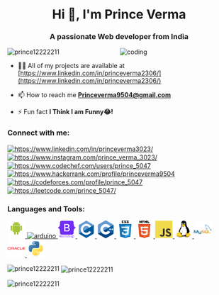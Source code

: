 
<h1 align="center">Hi 👋, I'm Prince Verma</h1>
<h3 align="center">A passionate Web developer from India</h3>
<img align="right" alt="coding"width="250"src="https://user-images.githubusercontent.com/69011963/137184767-79a13ec7-1bb3-4341-a6da-3a149c9c159a.gif">

<p align="left"> <img src="https://komarev.com/ghpvc/?username=prince12222211&label=Profile%20views&color=0e75b6&style=flat" alt="prince12222211" /> </p>

- 👨‍💻 All of my projects are available at [https://www.linkedin.com/in/princeverma2306/](https://www.linkedin.com/in/princeverma2306/)

- 📫 How to reach me **Princeverma9504@gmail.com**

- ⚡ Fun fact **I Think I am Funny😂!**

<h3 align="left">Connect with me:</h3>
<p align="left">
  
<a href="https://linkedin.com/in/https://www.linkedin.com/in/https://www.linkedin.com/in/princeverma3023/" target="blank"><img align="center" src="https://raw.githubusercontent.com/rahuldkjain/github-profile-readme-generator/master/src/images/icons/Social/linked-in-alt.svg" alt="https://www.linkedin.com/in/princeverma3023/" height="30" width="40" /></a>
<a href="https://instagram.com/https://www.instagram.com/https://www.instagram.com/prince_verma_3023/" target="blank"><img align="center" src="https://raw.githubusercontent.com/rahuldkjain/github-profile-readme-generator/master/src/images/icons/Social/instagram.svg" alt="https://www.instagram.com/prince_verma_3023/" height="30" width="40" /></a>
<a href="https://www.codechef.com/users/https://www.codechef.com/users/prince_5047" target="blank"><img align="center" src="https://cdn.jsdelivr.net/npm/simple-icons@3.1.0/icons/codechef.svg" alt="https://www.codechef.com/users/prince_5047" height="30" width="40" /></a>
<a href="https://www.hackerrank.com/https://www.hackerrank.com/profile/princeverma9504" target="blank"><img align="center" src="https://raw.githubusercontent.com/rahuldkjain/github-profile-readme-generator/master/src/images/icons/Social/hackerrank.svg" alt="https://www.hackerrank.com/profile/princeverma9504" height="30" width="40" /></a>
<a href="https://codeforces.com/profile/https://codeforces.com/profile/prince_5047" target="blank"><img align="center" src="https://raw.githubusercontent.com/rahuldkjain/github-profile-readme-generator/master/src/images/icons/Social/codeforces.svg" alt="https://codeforces.com/profile/prince_5047" height="30" width="40" /></a>
<a href="https://www.leetcode.com/https://leetcode.com/prince_5047/" target="blank"><img align="center" src="https://raw.githubusercontent.com/rahuldkjain/github-profile-readme-generator/master/src/images/icons/Social/leet-code.svg" alt="https://leetcode.com/prince_5047/" height="30" width="40" /></a>
</p>

<h3 align="left">Languages and Tools:</h3>
<p align="left"> <a href="https://developer.android.com" target="_blank" rel="noreferrer"> <img src="https://raw.githubusercontent.com/devicons/devicon/master/icons/android/android-original-wordmark.svg" alt="android" width="40" height="40"/> </a> <a href="https://www.arduino.cc/" target="_blank" rel="noreferrer"> <img src="https://cdn.worldvectorlogo.com/logos/arduino-1.svg" alt="arduino" width="40" height="40"/> </a> <a href="https://getbootstrap.com" target="_blank" rel="noreferrer"> <img src="https://raw.githubusercontent.com/devicons/devicon/master/icons/bootstrap/bootstrap-plain-wordmark.svg" alt="bootstrap" width="40" height="40"/> </a> <a href="https://www.cprogramming.com/" target="_blank" rel="noreferrer"> <img src="https://raw.githubusercontent.com/devicons/devicon/master/icons/c/c-original.svg" alt="c" width="40" height="40"/> </a> <a href="https://www.w3schools.com/cpp/" target="_blank" rel="noreferrer"> <img src="https://raw.githubusercontent.com/devicons/devicon/master/icons/cplusplus/cplusplus-original.svg" alt="cplusplus" width="40" height="40"/> </a> <a href="https://www.w3schools.com/css/" target="_blank" rel="noreferrer"> <img src="https://raw.githubusercontent.com/devicons/devicon/master/icons/css3/css3-original-wordmark.svg" alt="css3" width="40" height="40"/> </a> <a href="https://www.w3.org/html/" target="_blank" rel="noreferrer"> <img src="https://raw.githubusercontent.com/devicons/devicon/master/icons/html5/html5-original-wordmark.svg" alt="html5" width="40" height="40"/> </a> <a href="https://developer.mozilla.org/en-US/docs/Web/JavaScript" target="_blank" rel="noreferrer"> <img src="https://raw.githubusercontent.com/devicons/devicon/master/icons/javascript/javascript-original.svg" alt="javascript" width="40" height="40"/> </a> <a href="https://www.linux.org/" target="_blank" rel="noreferrer"> <img src="https://raw.githubusercontent.com/devicons/devicon/master/icons/linux/linux-original.svg" alt="linux" width="40" height="40"/> </a> <a href="https://www.mysql.com/" target="_blank" rel="noreferrer"> <img src="https://raw.githubusercontent.com/devicons/devicon/master/icons/mysql/mysql-original-wordmark.svg" alt="mysql" width="40" height="40"/> </a> <a href="https://www.oracle.com/" target="_blank" rel="noreferrer"> <img src="https://raw.githubusercontent.com/devicons/devicon/master/icons/oracle/oracle-original.svg" alt="oracle" width="40" height="40"/> </a> <a href="https://www.python.org" target="_blank" rel="noreferrer"> <img src="https://raw.githubusercontent.com/devicons/devicon/master/icons/python/python-original.svg" alt="python" width="40" height="40"/> </a> </p>

<p><img align="left" src="https://github-readme-stats.vercel.app/api/top-langs?username=prince12222211&show_icons=true&locale=en&layout=compact" alt="prince12222211" /></p>

<p>&nbsp;<img align="center" src="https://github-readme-stats.vercel.app/api?username=prince12222211&show_icons=true&locale=en" alt="prince12222211" /></p>

<p><img align="center" src="https://github-readme-streak-stats.herokuapp.com/?user=prince12222211&" alt="prince12222211" /></p>
